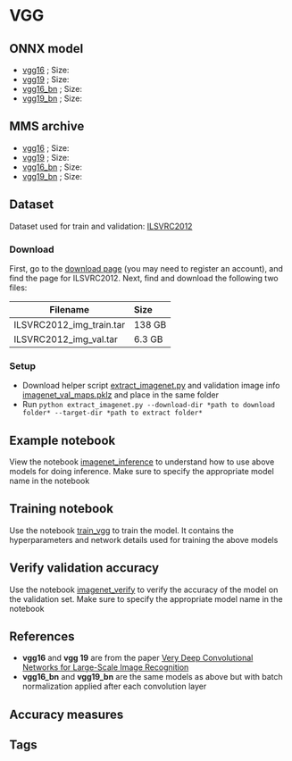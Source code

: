 # VGG
## ONNX model
* [vgg16]() ; Size: 
* [vgg19]() ; Size:
* [vgg16_bn]() ; Size: 
* [vgg19_bn]() ; Size:
## MMS archive
* [vgg16]() ; Size: 
* [vgg19]() ; Size:
* [vgg16_bn]() ; Size: 
* [vgg19_bn]() ; Size:
## Dataset
Dataset used for train and validation: [ILSVRC2012](http://www.image-net.org/challenges/LSVRC/2012/)
### Download
First, go to the [download page](http://www.image-net.org/download-images) (you may need to register an account), and find the page for ILSVRC2012. Next, find and download the following two files:

|Filename                 | Size  |
|-------------------------|:------|
|ILSVRC2012_img_train.tar | 138 GB|
|ILSVRC2012_img_val.tar   | 6.3 GB|
### Setup
* Download helper script [extract_imagenet.py](../extract_imagenet.py) and validation image info [imagenet_val_maps.pklz](../imagenet_val_maps.pklz) and place in the same folder
* Run `python extract_imagenet.py --download-dir *path to download folder* --target-dir *path to extract folder*`
## Example notebook
View the notebook [imagenet_inference](../imagenet_inference.ipynb) to understand how to use above models for doing inference. Make sure to specify the appropriate model name in the notebook
## Training notebook
Use the notebook [train_vgg](train_vgg.ipynb) to train the model. It contains the hyperparameters and network details used for training the above models
## Verify validation accuracy
Use the notebook [imagenet_verify](../imagenet_verify.ipynb) to verify the accuracy of the model on the validation set. Make sure to specify the appropriate model name in the notebook
## References 
* **vgg16** and **vgg 19** are from the paper [Very Deep Convolutional Networks for Large-Scale Image Recognition](https://arxiv.org/abs/1409.1556)
* **vgg16_bn** and **vgg19_bn** are the same models as above but with batch normalization applied after each convolution layer
## Accuracy measures
## Tags
